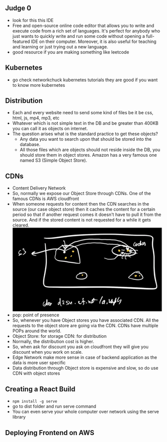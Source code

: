 ## Judge 0

- look for this this IDE
- Free and open-source online code editor that allows you to write and execute code from a rich set of languages. It's perfect for anybody who just wants to quickly write and run some code without opening a full-featured IDE on their computer. Moreover, it is also useful for teaching and learning or just trying out a new language.
- good resource if you are making something like leetcode

## Kubernetes

- go check networkchuck kubernetes tutorials they are good if you want to know more kubernetes

## Distribution

- Each and every website need to send some kind of files be it be css, html, js, mp4, mp3, etc
- Whatever which is not simple text in the DB and be greater than 400KB you can call it as objects on internet.
- The question arises what is the standard practice to get these objects?
  - Any data you want to search upon that should be stored into the database.
  - All those files which are objects should not reside inside the DB, you should store them in object stores. Amazon has a very famous one named S3 (Simple Object Store).

## CDNs

- Content Delivery Network
- So, normally we expose our Object Store through CDNs. One of the famous CDNs is AWS cloudfront
- When someone requests for content then the CDN searches in the source (our case object store) then it caches the content for a certain period so that if another request comes it doesn't have to pull it from the source. And if the stored content is not requested for a while it gets cleared.
  ![alt text](image.png)
- pop: point of presence
- So, whenever you have Object stores you have associated CDN. All the requests to the object store are going via the CDN. CDNs have multiple POPs around the world.
- Object Store: for storage
  CDN: for distribution
- Normally, the distribution cost is higher.
- So, when ask for discount you ask on cloudfront they will give you discount when you work on scale.
- Edge Network make more sense in case of backend application as the data is more user specific
- Data distribution through Object store is expensive and slow, so do use CDN with object stores

## Creating a React Build

- `npm install -g serve`
- go to dist folder and run serve command
- You can even serve your whole computer over network using the serve library

## Deploying Frontend on AWS

